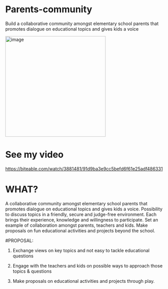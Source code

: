 # Parents-community
Build a collaborative community amongst elementary school parents that promotes dialogue on educational topics and gives kids a voice


<img width="315" alt="image" src="https://user-images.githubusercontent.com/118807791/228790240-0fa7d1b3-9455-4e86-95b1-b62361a8b76f.png">

# See my video
https://biteable.com/watch/3881481/91d9ba3e9cc5befd6f61e25adf486331
# WHAT?
A collaborative community amongst elementary school parents that promotes dialogue on educational topics and gives kids a voice.
Possibility to discuss topics in a friendly, secure and judge-free environment. 
Each brings their experience, knowledge and willingness to participate.
Set an example of collaboration amongst parents, teachers and kids.
Make proposals on fun educational activities and projects beyond the school.

#PROPOSAL:
1. Exchange views on key topics and not easy to tackle educational questions




2. Engage with the teachers and kids on possible ways to approach those topics & questions
3. Make proposals on educational activities and projects through play.
